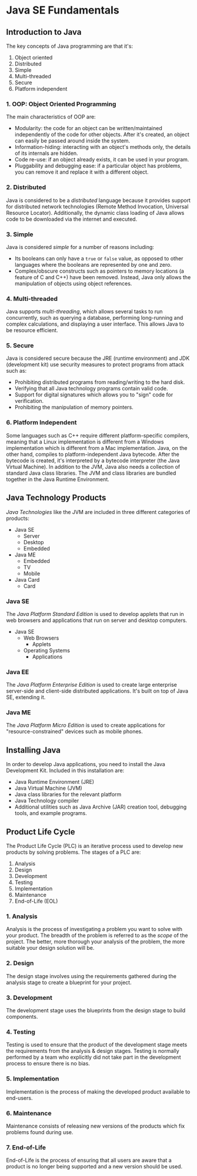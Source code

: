 # Java SE Fundamentals

## Introduction to Java

The key concepts of Java programming are that it's:

1. Object oriented
2. Distributed
3. Simple
4. Multi-threaded
5. Secure
6. Platform independent

### 1. OOP: Object Oriented Programming

The main characteristics of OOP are:

- Modularity: the code for an object can be written/maintained independently of the code for other objects. After it's created, an object can easily be passed around inside the system.
- Information-hiding: interacting with an object's methods only, the details of its internals are hidden.
- Code re-use: if an object already exists, it can be used in your program.
- Pluggability and debugging ease: if a particular object has problems, you can remove it and replace it with a different object.

### 2. Distributed

Java is considered to be a _distributed_ language because it provides support for distributed network technologies (Remote Method Invocation, Universal Resource Locator). Additionally, the dynamic class loading of Java allows code to be downloaded via the internet and executed.

### 3. Simple

Java is considered _simple_ for a number of reasons including:

- Its booleans can only have a `true` or `false` value, as opposed to other languages where the booleans are represented by one and zero.
- Complex/obscure constructs such as pointers to memory locations (a feature of C and C++) have been removed. Instead, Java only allows the manipulation of objects using object references.

### 4. Multi-threaded

Java supports _multi-threading_, which allows several tasks to run concurrently, such as querying a database, performing long-running and complex calculations, and displaying a user interface. This allows Java to be resource efficient.

### 5. Secure

Java is considered secure because the JRE (runtime environment) and JDK (development kit) use security measures to protect programs from attack such as:

- Prohibiting distributed programs from reading/writing to the hard disk.
- Verifying that all Java technology programs contain valid code.
- Support for digital signatures which allows you to "sign" code for verification.
- Prohibiting the manipulation of memory pointers.

### 6. Platform Independent

Some languages such as C++ require different platform-specific compilers, meaning that a Linux implementation is different from a Windows implementation which is different from a Mac implementation. Java, on the other hand, compiles to platform-independent Java bytecode. After the bytecode is created, it's interpreted by a bytecode interpreter (the Java Virtual Machine). In addition to the JVM, Java also needs a collection of standard Java class libraries. The JVM and class libraries are bundled together in the Java Runtime Environment.

## Java Technology Products

_Java Technologies_ like the JVM are included in three different categories of products:

- Java SE
  - Server
  - Desktop
  - Embedded
- Java ME
  - Embedded
  - TV
  - Mobile
- Java Card
  - Card

### Java SE

The _Java Platform Standard Edition_ is used to develop applets that run in web browsers and applications that run on server and desktop computers.

- Java SE
  - Web Browsers
    - Applets
  - Operating Systems
    - Applications

### Java EE

The _Java Platform Enterprise Edition_ is used to create large enterprise server-side and client-side distributed applications. It's built on top of Java SE, extending it.

### Java ME

The _Java Platform Micro Edition_ is used to create applications for "resource-constrained" devices such as mobile phones.

## Installing Java

In order to develop Java applications, you need to install the Java Development Kit. Included in this installation are:

- Java Runtime Environment (JRE)
- Java Virtual Machine (JVM)
- Java class libraries for the relevant platform
- Java Technology compiler
- Additional utilities such as Java Archive (JAR) creation tool, debugging tools, and example programs.

## Product Life Cycle

The Product Life Cycle (PLC) is an iterative process used to develop new products by solving problems. The stages of a PLC are:

1. Analysis
2. Design
3. Development
4. Testing
5. Implementation
6. Maintenance
7. End-of-Life (EOL)

### 1. Analysis

Analysis is the process of investigating a problem you want to solve with your product. The breadth of the problem is referred to as the _scope_ of the project. The better, more thorough your analysis of the problem, the more suitable your design solution will be.

### 2. Design

The design stage involves using the requirements gathered during the analysis stage to create a blueprint for your project.

### 3. Development

The development stage uses the blueprints from the design stage to build components.

### 4. Testing

Testing is used to ensure that the product of the development stage meets the requirements from the analysis & design stages. Testing is normally performed by a team who explicitly did not take part in the development process to ensure there is no bias.

### 5. Implementation

Implementation is the process of making the developed product available to end-users.

### 6. Maintenance

Maintenance consists of releasing new versions of the products which fix problems found during use.

### 7. End-of-Life

End-of-Life is the process of ensuring that all users are aware that a product is no longer being supported and a new version should be used.
